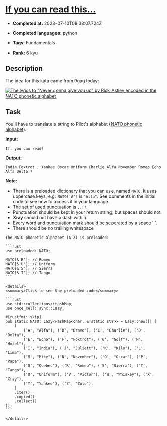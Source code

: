# [If you can read this...](https://www.codewars.com/kata/586538146b56991861000293)

- **Completed at:** 2023-07-10T08:38:07.724Z

- **Completed languages:** python

- **Tags:** Fundamentals

- **Rank:** 6 kyu

## Description

The idea for this kata came from 9gag today:

[![The lyrics to "Never gonna give you up" by Rick Astley encoded in the NATO phonetic alphabet](https://9gag.com/photo/amrb4r9_700b.jpg)](http://9gag.com/gag/amrb4r9)

## Task 

You'll have to translate a string to Pilot's alphabet ([NATO phonetic alphabet](https://en.wikipedia.org/wiki/NATO_phonetic_alphabet)).

**Input:**

`If, you can read?`

**Output:**

`India Foxtrot , Yankee Oscar Uniform Charlie Alfa November Romeo Echo Alfa Delta ?`

**Note:**

* There is a preloaded dictionary that you can use, named `NATO`. It uses uppercase keys, e.g. `NATO['A']` is `"Alfa"`. See comments in the initial code to see how to access it in your language.
* The set of used punctuation is `,.!?`.
* Punctuation should be kept in your return string, but spaces should not.
* __Xray__ should not have a dash within.
* Every word and punctuation mark should be seperated by a space ' '.
* There should be no trailing whitespace

~~~if:rust
The NATO phonetic alphabet (A–Z) is preloaded:

```rust
use preloaded::NATO;

NATO[&'R']; // Romeo
NATO[&'U']; // Uniform
NATO[&'S']; // Sierra
NATO[&'T']; // Tango
```

<details>
<summary>Click to see the preloaded code</summary>

```rust
use std::collections::HashMap;
use once_cell::sync::Lazy;

#[rustfmt::skip]
pub static NATO: Lazy<HashMap<char, &'static str>> = Lazy::new(|| {
    [
        ('A', "Alfa"), ('B', "Bravo"), ('C', "Charlie"), ('D', "Delta"),
        ('E', "Echo"), ('F', "Foxtrot"), ('G', "Golf"), ('H', "Hotel"),
        ('I', "India"), ('J', "Juliett"), ('K', "Kilo"), ('L', "Lima"),
        ('M', "Mike"), ('N', "November"), ('O', "Oscar"), ('P', "Papa"),
        ('Q', "Quebec"), ('R', "Romeo"), ('S', "Sierra"), ('T', "Tango"),
        ('U', "Uniform"), ('V', "Victor"), ('W', "Whiskey"), ('X', "Xray"),
        ('Y', "Yankee"), ('Z', "Zulu"),
    ]
    .iter()
    .copied()
    .collect()       
});
```

</details>
~~~